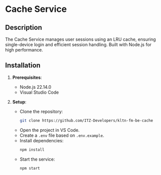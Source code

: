 # Cache Service

## Description

The Cache Service manages user sessions using an LRU cache, ensuring single-device login and efficient session handling. Built with Node.js for high performance.

## Installation

1. **Prerequisites**:

   - Node.js 22.14.0
   - Visual Studio Code

2. **Setup**:
   - Clone the repository:
     ```bash
     git clone https://github.com/ITZ-Developers/kltn-fm-be-cache
     ```
   - Open the project in VS Code.
   - Create a `.env` file based on `.env.example`.
   - Install dependencies:
     ```bash
     npm install
     ```
   - Start the service:
     ```bash
     npm start
     ```
